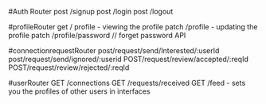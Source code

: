 #Auth Router
post /signup
post /login
post /logout

#profileRouter
get / profile - viewing the profile
patch /profile - updating the profile
patch /profile/password // forget password API

#connectionrequestRouter
post/request/send/Interested/:userId
post/request/send/ignored/:userid
POST/request/review/accepted/:reqId
POST/request/review/rejected/:reqId

#userRouter
GET /connections
GET /requests/received
GET /feed - sets you the profiles of other users in interfaces

